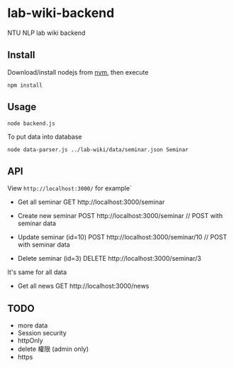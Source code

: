 # lab-wiki-backend
NTU NLP lab wiki backend

## Install
Download/install nodejs from [nvm](https://nodejs.org/en/download/package-manager/#nvm), then execute
    
    npm install

## Usage

    node backend.js

To put data into database

    node data-parser.js ../lab-wiki/data/seminar.json Seminar



## API

View `http://localhost:3000/` for example`

- Get all seminar
    GET  http://localhost:3000/seminar

- Create new seminar
    POST http://localhost:3000/seminar
    // POST with seminar data

- Update seminar (id=10)
    POST http://localhost:3000/seminar/10
    // POST with seminar data 

- Delete seminar (id=3)
    DELETE http://localhost:3000/seminar/3

It's same for all data

- Get all news
    GET  http://localhost:3000/news


## TODO
- more data
- Session security
- httpOnly
- delete 權限 (admin only)
- https

